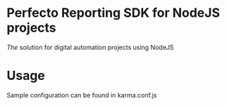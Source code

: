 # Perfecto Reporting SDK for NodeJS projects
*The* solution for digital automation projects using NodeJS

# Usage
Sample configuration can be found in karma.conf.js
